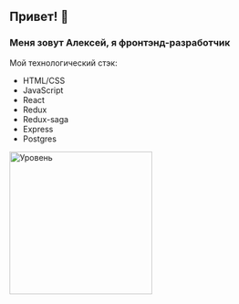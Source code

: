 ## Привет! 👋

### Меня зовут Алексей, я фронтэнд-разработчик

Мой технологический стэк:
* HTML/CSS
* JavaScript
* React
* Redux
* Redux-saga
* Express
* Postgres

<img width="250" alt="Уровень" src="https://www.codewars.com/users/Bigud007/badges/micr">
<!--
**GarkunAlexei/GarkunAlexei** is a ✨ _special_ ✨ repository because its `README.md` (this file) appears on your GitHub profile.

Here are some ideas to get you started:

- 🔭 I’m currently working on ...
- 🌱 I’m currently learning ...
- 👯 I’m looking to collaborate on ...
- 🤔 I’m looking for help with ...
- 💬 Ask me about ...
- 📫 How to reach me: ...
- 😄 Pronouns: ...
- ⚡ Fun fact: ...
-->
